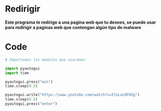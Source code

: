 # Redirigir
**Este programa te redirige a una pagina web que tu desees, se puede usar para redirigir a paginas web que contengan algún tipo de malware**


# Code

```python
# Importamos los modulos que usaremos

import pyautogui
import time

pyautogui.press("win")
time.sleep(0.5)

pyautogui.write("https://www.youtube.com/watch?v=ZlnLvLDP4Zg")
time.sleep(0.5)
pyautogui.press("enter")
```
